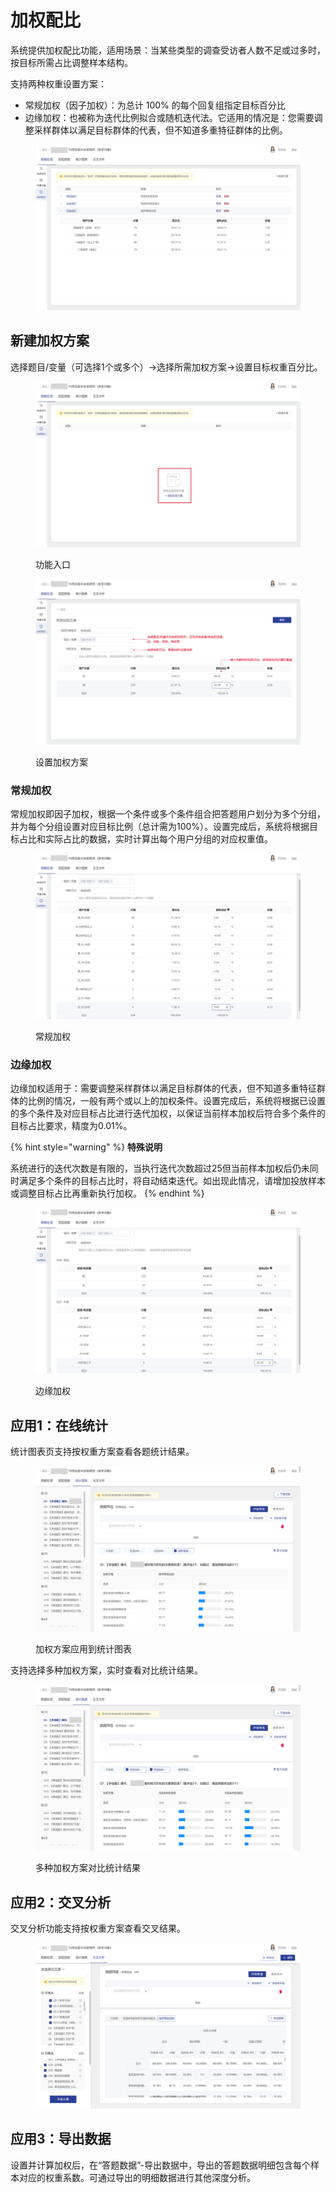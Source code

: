 # 加权配比

系统提供加权配比功能，适用场景：当某些类型的调查受访者人数不足或过多时，按目标所需占比调整样本结构。

支持两种权重设置方案：

* 常规加权（因子加权）：为总计 100% 的每个回复组指定目标百分比
* 边缘加权：也被称为迭代比例拟合或随机迭代法。它适用的情况是：您需要调整采样群体以满足目标群体的代表，但不知道多重特征群体的比例。

<figure><img src="../../.gitbook/assets/image (4) (1) (1) (1) (1) (1) (1) (1).png" alt=""><figcaption></figcaption></figure>

## 新建加权方案 <a href="#she-zhi-quan-zhong-ming-cheng" id="she-zhi-quan-zhong-ming-cheng"></a>

选择题目/变量（可选择1个或多个）->选择所需加权方案->设置目标权重百分比。

<figure><img src="../../.gitbook/assets/image (2) (2).png" alt=""><figcaption><p>功能入口</p></figcaption></figure>

<figure><img src="../../.gitbook/assets/image (104).png" alt=""><figcaption><p>设置加权方案</p></figcaption></figure>

### 常规加权

常规加权即因子加权，根据一个条件或多个条件组合把答题用户划分为多个分组，并为每个分组设置对应目标比例（总计需为100%）。设置完成后，系统将根据目标占比和实际占比的数据，实时计算出每个用户分组的对应权重值。

<figure><img src="../../.gitbook/assets/image (5) (2).png" alt=""><figcaption><p>常规加权</p></figcaption></figure>

### 边缘加权

边缘加权适用于：需要调整采样群体以满足目标群体的代表，但不知道多重特征群体的比例的情况，一般有两个或以上的加权条件。设置完成后，系统将根据已设置的多个条件及对应目标占比进行迭代加权，以保证当前样本加权后符合多个条件的目标占比要求，精度为0.01%。

{% hint style="warning" %}
**特殊说明**

系统进行的迭代次数是有限的，当执行迭代次数超过25但当前样本加权后仍未同时满足多个条件的目标占比时，将自动结束迭代。如出现此情况，请增加投放样本或调整目标占比再重新执行加权。
{% endhint %}

<figure><img src="../../.gitbook/assets/image (7) (1) (1) (1) (1) (1) (1).png" alt=""><figcaption><p>边缘加权</p></figcaption></figure>

## 应用1：在线统计 <a href="#yin-yong-quan-zhong" id="yin-yong-quan-zhong"></a>

统计图表页支持按权重方案查看各题统计结果。

<figure><img src="../../.gitbook/assets/image (1) (3).png" alt=""><figcaption><p>加权方案应用到统计图表</p></figcaption></figure>

支持选择多种加权方案，实时查看对比统计结果。

<figure><img src="../../.gitbook/assets/image (8) (1) (1) (1) (1) (1) (1).png" alt=""><figcaption><p>多种加权方案对比统计结果</p></figcaption></figure>

## 应用2：交叉分析

交叉分析功能支持按权重方案查看交叉结果。

<figure><img src="../../.gitbook/assets/image (6) (1) (1) (1) (1) (1) (1).png" alt=""><figcaption></figcaption></figure>

## 应用3：导出数据

设置并计算加权后，在“答题数据”-导出数据中，导出的答题数据明细包含每个样本对应的权重系数。可通过导出的明细数据进行其他深度分析。
